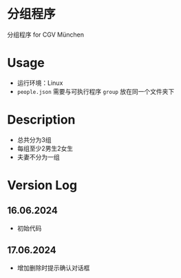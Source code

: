 # 分组程序
分组程序 for CGV München

# Usage

- 运行环境：Linux
- `people.json` 需要与可执行程序 `group` 放在同一个文件夹下

# Description

- 总共分为3组
- 每组至少2男生2女生
- 夫妻不分为一组

# Version Log

## 16.06.2024

- 初始代码

## 17.06.2024

- 增加删除时提示确认对话框
